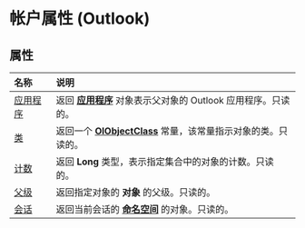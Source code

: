 
# 帐户属性 (Outlook)

## 属性



|**名称**|**说明**|
|:-----|:-----|
|[应用程序](2075d49d-c300-439f-96b5-8b69531be328.md)|返回 **[应用程序](797003e7-ecd1-eccb-eaaf-32d6ddde8348.md)** 对象表示父对象的 Outlook 应用程序。只读的。|
|[类](a21d5f09-cab6-1474-044a-8fa6739b879f.md)|返回一个 **[OlObjectClass](33d724b3-df3c-2a7f-a80f-93b66d96f588.md)** 常量，该常量指示对象的类。只读的。|
|[计数](bb29c680-339d-0d92-2500-2116ce7054c2.md)|返回 **Long** 类型，表示指定集合中的对象的计数。只读的。|
|[父级](9d17887f-8c13-c589-21a5-b8c61a7adf3b.md)|返回指定对象的 **对象** 的父级。只读的。|
|[会话](65be5604-6dcf-b26e-1abc-41d1a8813e90.md)|返回当前会话的 **[命名空间](f0dcaa19-07f5-5d42-a3bf-2e42b7885644.md)** 的对象。只读的。|
